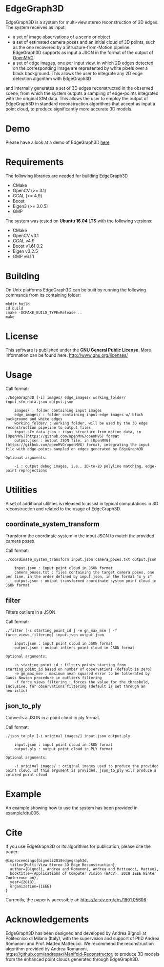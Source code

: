 EdgeGraph3D
===========

EdgeGraph3D is a system for multi-view stereo reconstruction of 3D edges. The system receives as input:

* a set of image observations of a scene or object
* a set of estimated camera poses and an initial cloud of 3D points, such as the one recovered by a Structure-from-Motion pipeline. EdgeGraph3D supports as input a JSON in the format of the output of [OpenMVG](https://github.com/openMVG/openMVG)
* a set of edge images, one per input view, in which 2D edges detected on the corresponding image are represented by white pixels over a black background. This allows the user to integrate any 2D edge detection algorithm with EdgeGraph3D

and internally generates a set of 3D edges reconstructed in the observed scene, from which the system outputs a sampling of edge-points integrated with the original SfM data. This allows the user to employ the output of EdgeGraph3D in standard reconstruction algorithms that accept as input a point cloud, to produce significantly more accurate 3D models.

Demo
====

Please have a look at a demo of EdgeGraph3D [here](https://www.youtube.com/watch?v=Vne-tScpFwU)

Requirements
============

The following libraries are needed for building EdgeGraph3D

* CMake 
* OpenCV (>= 3.1)
* CGAL (>= 4.9)
* Boost
* Eigen3 (>= 3.0.5)
* GMP

The system was tested on **Ubuntu 16.04 LTS** with the following versions:

* CMake 
* OpenCV v3.1
* CGAL v4.9
* Boost v1.61.0.2
* Eigen v3.2.5
* GMP v6.1.1

Building
========

On Unix platforms EdgeGraph3D can be built by running the following commands from its containing folder:

    mkdir build
    cd build
    cmake -DCMAKE_BUILD_TYPE=Release ..
    make

License
=======

This software is published under the **GNU General Public License**. More information can be found here: http://www.gnu.org/licenses/

Usage
=====

Call format:

    ./EdgeGraph3D [-i] images/ edge_images/ working_folder/ input_sfm_data.json output.json

	    images/ : folder containing input images
	    edge_images/ : folder containing input edge images w/ black background and white edges
	    working_folder/ : working folder, will be used by the 3D edge reconstruction pipeline to output files
	    input_sfm_data.json : input structure from motion data, in [OpenMVG](https://github.com/openMVG/openMVG) format
        output.json : output JSON file, in [OpenMVG](https://github.com/openMVG/openMVG) format, integrating the input file with edge-points sampled on edges generated by EdgeGraph3D

    Optional arguments:

        -i : output debug images, i.e., 2D-to-2D polyline matching, edge-point reprojections
	 
Utilities
=========

A set of additional utilities is released to assist in typical computations in 3D reconstruction and related to the usage of EdgeGraph3D.

coordinate_system_transform
---------------------------
Transform the coordinate system in the input JSON to match the provided camera poses.

Call format:

    ./coordinate_system_transform input.json camera_poses.txt output.json
    
        input.json : input point cloud in JSON format
        camera_poses.txt : files containing the target camera poses, one per line, in the order defined by input.json, in the format "x y z"
        output.json : output transformed coordinate system point cloud in JSON format
		
filter
------
Filters outliers in a JSON.

Call format:

    ./filter [-s starting_point_id | -e gn_max_mse | -f force_views_filtering] input.json output.json
    
        input.json : input point cloud in JSON format
        output.json : output inliers point cloud in JSON format
        
    Optional arguments:
        
	    -s starting_point_id : filters points starting from starting_point_id based on number of observations (default is zero)
	    -e gn_max_mse : maximum mean squared error to be tollerated by Gauss Newton procedure in outliers filtering
	    -f force_views_filtering : forces the value for the threshold, inclusive, for observations filtering (default is set through an heuristic)

json_to_ply
-----------

Converts a JSON in a point cloud in ply format. 

Call format:

    ./json_to_ply [-i original_images/] input.json output.ply
    
        input.json : input point cloud in JSON format
        output.ply : output point cloud in PLY format
        
    Optional arguments:
        
	    -i original_images/ : original images used to produce the provided point cloud. If this argument is provided, json_to_ply will produce a colored point cloud
	    
Example
=======

An example showing how to use the system has been provided in example/dtu006.

Cite
====

If you use EdgeGraph3D or its algorithms for publication, please cite the paper:

	@inproceedings{bignoli2018edgegraph3d,
	  title={Multi-View Stereo 3D Edge Reconstruction},
	  author={Bignoli, Andrea and Romanoni, Andrea and Matteucci, Matteo},
	  booktitle={Applications of Computer Vision (WACV), 2018 IEEE Winter Conference on},
	  year={2018},
	  organization={IEEE}
	}

Currently, the paper is accessible at: https://arxiv.org/abs/1801.05606

Acknowledgements
================

EdgeGraph3D has been designed and developed by Andrea Bignoli at Politecnico di Milano (Italy), with the supervision and support of PhD Andrea Romanoni and Prof. Matteo Matteucci. We recommend the reconstruction algorithm provided by Andrea Romanoni, https://github.com/andresax/Manifold-Reconstructor, to produce 3D models from the enhanced point clouds generated through EdgeGraph3D.
